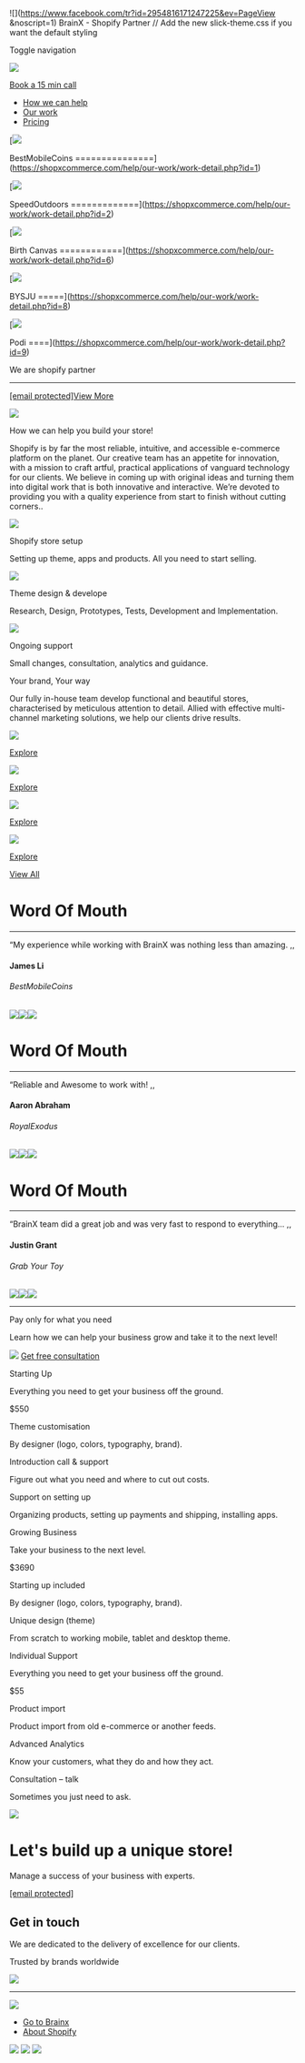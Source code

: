 ![](https://www.facebook.com/tr?id=2954816171247225&ev=PageView
&noscript=1)  BrainX - Shopify Partner                  // Add the new slick-theme.css if you want the default styling      

Toggle navigation

[![](home-icon/shopx.png)](https://shopxcommerce.com/help/index.php)

[Book a 15 min call](https://calendly.com/adeel-aslam/)

* [How we can help](#help)
* [Our work](https://shopxcommerce.com/help/our-work.php?page=1)
* [Pricing](#price)

[![](img/slider-img/bestmobile.png)

BestMobileCoins
===============](https://shopxcommerce.com/help/our-work/work-detail.php?id=1)

[![](img/slider-img/speedout.png)

SpeedOutdoors
=============](https://shopxcommerce.com/help/our-work/work-detail.php?id=2)

[![](img/slider-img/birthcanvas.png)

Birth Canvas
============](https://shopxcommerce.com/help/our-work/work-detail.php?id=6)

[![](img/slider-img/bysju.png)

BYSJU
=====](https://shopxcommerce.com/help/our-work/work-detail.php?id=8)

[![](img/slider-img/podi.png)

Podi
====](https://shopxcommerce.com/help/our-work/work-detail.php?id=9)

We are shopify partner

* * *

[\[email protected\]](https://shopxcommerce.com/cdn-cgi/l/email-protection)[View More](https://shopxcommerce.com/help/our-work.php)

![](home-icon/shopifypartner_logo.svg)

How we can help you build your store!

Shopify is by far the most reliable, intuitive, and accessible e-commerce platform on the planet. Our creative team has an appetite for innovation, with a mission to craft artful, practical applications of vanguard technology for our clients. We believe in coming up with original ideas and turning them into digital work that is both innovative and interactive. We’re devoted to providing you with a quality experience from start to finish without cutting corners..

![](home-icon/shopify_store_setup.svg)

Shopify store setup

Setting up theme, apps and products. All you need to start selling.

![](home-icon/theme_design_and_development.svg)

Theme design & develope

Research, Design, Prototypes, Tests, Development and Implementation.

![](home-icon/ongoing_support.svg)

Ongoing support

Small changes, consultation, analytics and guidance.

Your brand, Your way

Our fully in-house team develop functional and beautiful stores, characterised by meticulous attention to detail. Allied with effective multi-channel marketing solutions, we help our clients drive results.

![](img/portfolio/bestmobile.png)

[Explore](https://shopxcommerce.com/help/our-work/work-detail.php?id=1)

![](img/portfolio/speedout.png)

[Explore](https://shopxcommerce.com/help/our-work/work-detail.php?id=2)

![](img/portfolio/bargain.png)

[Explore](https://shopxcommerce.com/help/our-work/work-detail.php?id=3)

![](img/portfolio/mosaic.png)

[Explore](https://shopxcommerce.com/help/our-work/work-detail.php?id=4)

[View All](https://shopxcommerce.com/help/our-work.php?page=1)

Word Of Mouth
=============

* * *

“My experience while working with BrainX was nothing less than amazing. ,,

#### James Li

###### BestMobileCoins

 [![](img/client/userprofile.png)](#)[![](img/client/aaron.jpeg)](#)[![](img/client/justin.jpg)](#)

Word Of Mouth
=============

* * *

“Reliable and Awesome to work with! ,,

#### Aaron Abraham

###### RoyalExodus

 [![](img/client/userprofile.png)](#)[![](img/client/aaron.jpeg)](#)[![](img/client/justin.jpg)](#)

Word Of Mouth
=============

* * *

“BrainX team did a great job and was very fast to respond to everything... ,,

#### Justin Grant

###### Grab Your Toy

 [![](img/client/userprofile.png)](#)[![](img/client/aaron.jpeg)](#)[![](img/client/justin.jpg)](#)

* * *

Pay only for what you need

Learn how we can help your business grow and take it to the next level!

![](home-icon/get_free_consultation.svg) [Get free consultation](https://calendly.com/adeel-aslam/)

Starting Up

Everything you need to get your business off the ground.

$550

Theme customisation

By designer (logo, colors, typography, brand).

Introduction call & support

Figure out what you need and where to cut out costs.

Support on setting up

Organizing products, setting up payments and shipping, installing apps.

Growing Business

Take your business to the next level.

$3690

Starting up included

By designer (logo, colors, typography, brand).

Unique design (theme)

From scratch to working mobile, tablet and desktop theme.

Individual Support

Everything you need to get your business off the ground.

$55

Product import

Product import from old e-commerce or another feeds.

Advanced Analytics

Know your customers, what they do and how they act.

Consultation – talk

Sometimes you just need to ask.  
  
  

![](img/footer.png)

Let's build up a unique store!
==============================

Manage a success of your business with experts.

[\[email protected\]](https://shopxcommerce.com/cdn-cgi/l/email-protection)

Get in touch
------------

We are dedicated to the delivery of excellence for our clients.

    

Trusted by brands worldwide

![](home-icon/brands-logo.png)

* * *

[![](home-icon/brainx_white_logo.svg)](https://shopxcommerce.com/help/index.php)

* [Go to Brainx](https://brainxtech.com/)
* [About Shopify](https://www.shopify.com/?ref=brainx)

[![](home-icon/linkedin.svg)](https://www.linkedin.com/company/13258108/) [![](home-icon/twitter.svg)](https://twitter.com/BrainXTechs) [![](home-icon/facebook.svg)](https://www.facebook.com/brainxtech/)